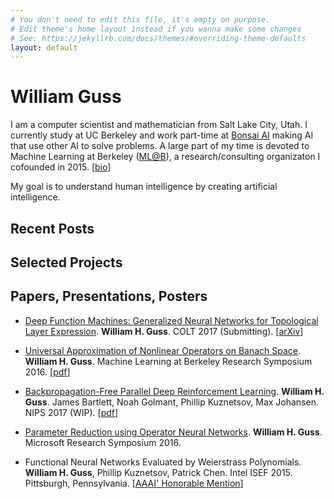 ```yaml
---
# You don't need to edit this file, it's empty on purpose.
# Edit theme's home layout instead if you wanna make some changes
# See: https://jekyllrb.com/docs/themes/#overriding-theme-defaults
layout: default
---
```


# William Guss 

I am a computer scientist and mathematician from Salt Lake City, Utah. I currently study at UC Berkeley and work part-time at [Bonsai AI](http://bons.ai) making AI that use other AI to solve problems. A large part of my time is devoted to Machine Learning at Berkeley ([ML@B](http://ml.berkeley.edu/)), a research/consulting organizaton I cofounded in 2015. [[bio](./bio)]

My goal is to understand human intelligence by creating artificial intelligence.

## Recent Posts 

## Selected Projects

## Papers, Presentations, Posters

- [Deep Function Machines: Generalized Neural Networks for Topological Layer Expression](dev/dfm). **William H. Guss**. COLT 2017 (Submitting). [[arXiv](https://arxiv.org/abs/1612.04799)] 

- [Universal Approximation of Nonlinear Operators on Banach Space](dev/operatorapprox). **William H. Guss**. Machine Learning at Berkeley Research Symposium 2016. [[pdf](public/pdf/operator_approx.pdf)]

-  [Backpropagation-Free Parallel Deep Reinforcement Learning](/dev/nobackprop). **William H. Guss**. James Bartlett, Noah Golmant, Phillip Kuznetsov, Max Johansen. NIPS 2017 (WIP). [[pdf](public/pdf/nobackprop.pdf)]

- [Parameter Reduction using Operator Neural Networks](public/pdf/param_reduc.pdf). **William H. Guss**. Microsoft Research Symposium 2016.

- Functional Neural Networks Evaluated by Weierstrass Polynomials. **William H. Guss**, Phillip Kuznetsov, Patrick Chen. Intel ISEF 2015. Pittsburgh, Pennsylvania. [[AAAI' Honorable Mention](https://www.societyforscience.org/content/press-room/intel-isef-2015-special-awards-ceremony)]